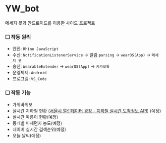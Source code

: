# YW_bot
 메세지 봇과 안드로이드를 이용한 사이드 프로젝트

 ### ❏ 작동 원리
- 엔진: `Rhino JavaScript`
- 수신: `NotificationListenerService` → 알람 `parsing` →  `wearOS(App)` → `메세지 봇` 
- 송신: `WearableExtender` → `wearOS(App)` → `카카오톡`
- 운영체제: `Android`
- 프로그램: `VS_Code`

### ❏ 작동 기능
- 가위바위보
- 실시간 지하철 현황 (<a href='https://data.seoul.go.kr/dataList/OA-15799/A/1/datasetView.do'>서울시 열린데이터 광장 - 지하철 실시간 도착정보 API</a>) (예정)
- 실시간 따릉이 현황(예정)
- 동네별 미세먼지 농도(예정)
- 네이버 실시간 검색순위(예정)
- 오늘 날씨(예정)
  
